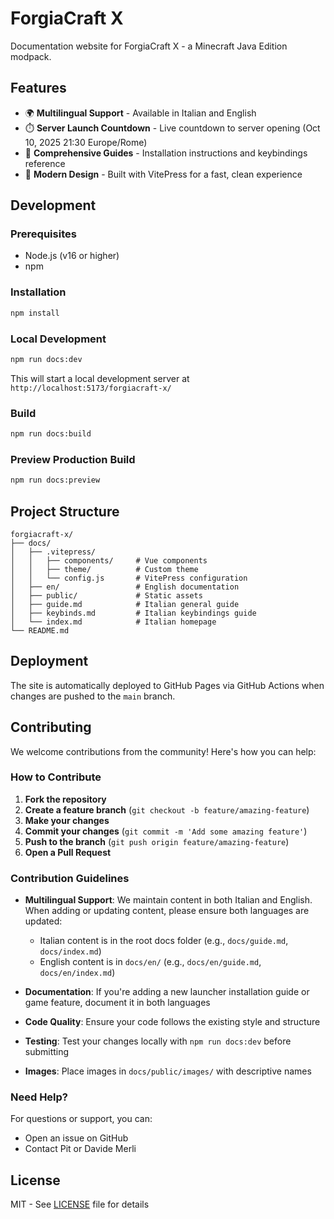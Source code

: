# ForgiaCraft X

Documentation website for ForgiaCraft X - a Minecraft Java Edition modpack.

## Features

- 🌍 **Multilingual Support** - Available in Italian and English
- ⏱️ **Server Launch Countdown** - Live countdown to server opening (Oct 10, 2025 21:30 Europe/Rome)
- 📖 **Comprehensive Guides** - Installation instructions and keybindings reference
- 🎨 **Modern Design** - Built with VitePress for a fast, clean experience

## Development

### Prerequisites

- Node.js (v16 or higher)
- npm

### Installation

```bash
npm install
```

### Local Development

```bash
npm run docs:dev
```

This will start a local development server at `http://localhost:5173/forgiacraft-x/`

### Build

```bash
npm run docs:build
```

### Preview Production Build

```bash
npm run docs:preview
```

## Project Structure

```
forgiacraft-x/
├── docs/
│   ├── .vitepress/
│   │   ├── components/     # Vue components
│   │   ├── theme/          # Custom theme
│   │   └── config.js       # VitePress configuration
│   ├── en/                 # English documentation
│   ├── public/             # Static assets
│   ├── guide.md            # Italian general guide
│   ├── keybinds.md         # Italian keybindings guide
│   └── index.md            # Italian homepage
└── README.md
```

## Deployment

The site is automatically deployed to GitHub Pages via GitHub Actions when changes are pushed to the `main` branch.

## Contributing

We welcome contributions from the community! Here's how you can help:

### How to Contribute

1. **Fork the repository**
2. **Create a feature branch** (`git checkout -b feature/amazing-feature`)
3. **Make your changes**
4. **Commit your changes** (`git commit -m 'Add some amazing feature'`)
5. **Push to the branch** (`git push origin feature/amazing-feature`)
6. **Open a Pull Request**

### Contribution Guidelines

- **Multilingual Support**: We maintain content in both Italian and English. When adding or updating content, please ensure both languages are updated:
  - Italian content is in the root docs folder (e.g., `docs/guide.md`, `docs/index.md`)
  - English content is in `docs/en/` (e.g., `docs/en/guide.md`, `docs/en/index.md`)

- **Documentation**: If you're adding a new launcher installation guide or game feature, document it in both languages

- **Code Quality**: Ensure your code follows the existing style and structure

- **Testing**: Test your changes locally with `npm run docs:dev` before submitting

- **Images**: Place images in `docs/public/images/` with descriptive names

### Need Help?

For questions or support, you can:
- Open an issue on GitHub
- Contact Pit or Davide Merli

## License

MIT - See [LICENSE](LICENSE) file for details
